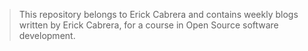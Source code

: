 > This repository belongs to Erick Cabrera and contains weekly blogs written by Erick Cabrera,
> for a course in Open Source software development.

